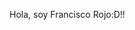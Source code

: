 Hola, soy Francisco Rojo:D!!
<!---
KiiDeku/KiiDeku is a ✨ special ✨ repository because its `README.md` (this file) appears on your GitHub profile.
You can click the Preview link to take a look at your changes.
--->
